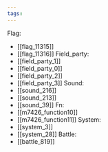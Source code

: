 ```yaml
---
tags:
---
```

Flag:
- [[flag_11315]]
- [[flag_11316]]
Field_party:
- [[field_party_1]]
- [[field_party_0]]
- [[field_party_2]]
- [[field_party_3]]
Sound:
- [[sound_216]]
- [[sound_213]]
- [[sound_39]]
Fn:
- [[m7426_function10]]
- [[m7426_function11]]
System:
- [[system_3]]
- [[system_28]]
Battle:
- [[battle_819]]
